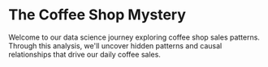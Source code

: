 # The Coffee Shop Mystery

Welcome to our data science journey exploring coffee shop sales patterns. Through this analysis, we'll uncover hidden patterns and causal relationships that drive our daily coffee sales.

```{tableofcontents}
```